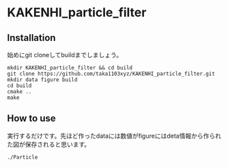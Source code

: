 # KAKENHI_particle_filter
## Installation
始めにgit cloneしてbuildまでしましょう。

    mkdir KAKENHI_particle_filter && cd build
    git clone https://github.com/taka1103xyz/KAKENHI_particle_filter.git
    mkdir data figure build
    cd build
    cmake ..
    make

## How to use
実行するだけです。先ほど作ったdataには数値がfigureにはdeta情報から作られた図が保存されると思います。

    ./Particle